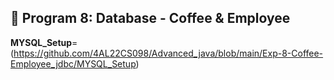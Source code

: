## 📌 Program 8: Database - Coffee & Employee
 **MYSQL_Setup**= (https://github.com/4AL22CS098/Advanced_java/blob/main/Exp-8-Coffee-Employee_jdbc/MYSQL_Setup)
 

